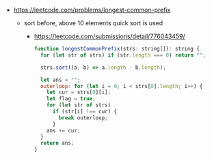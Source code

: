 - https://leetcode.com/problems/longest-common-prefix

  - sort before, above 10 elements quick sort is used

    - https://leetcode.com/submissions/detail/776043459/

      ```javascript
      function longestCommonPrefix(strs: string[]): string {
        for (let str of strs) if (str.length === 0) return "";

        strs.sort((a, b) => a.length - b.length);

        let ans = "";
        outerloop: for (let i = 0; i < strs[0].length; i++) {
          let cur = strs[0][i];
          let flag = true;
          for (let str of strs)
            if (str[i] !== cur) {
              break outerloop;
            }
          ans += cur;
        }
        return ans;
      }
      ```
